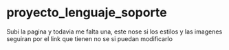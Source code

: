 # proyecto_lenguaje_soporte

Subi la pagina y todavia me falta una, este nose si los estilos y las imagenes seguiran por el link que tienen no se si puedan modificarlo
